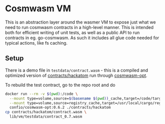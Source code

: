 # Cosmwasm VM

This is an abstraction layer around the wasmer VM to expose just what
we need to run cosmwasm contracts in a high-level manner.
This is intended both for efficient writing of unit tests, as well as a
public API to run contracts in eg. go-cosmwasm. As such it includes all
glue code needed for typical actions, like fs caching.

## Setup

There is a demo file in `testdata/contract.wasm` - this is a compiled and
optimized version of [contracts/hackatom](https://github.com/confio/cosmwasm/tree/master/contracts/hackatom)
run through [cosmwasm-opt](https://github.com/confio/cosmwasm-opt).

To rebuild the test contract, go to the repo root and do

```sh
docker run --rm -v $(pwd):/code \
  --mount type=volume,source=$(basename $(pwd))_cache,target=/code/target \
  --mount type=volume,source=registry_cache,target=/usr/local/cargo/registry \
  confio/cosmwasm-opt:0.6.2 ./contracts/hackatom
cp contracts/hackatom/contract.wasm \
  lib/vm/testdata/contract_0.7.wasm
```
